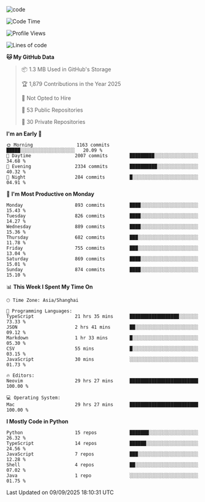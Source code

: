 
<!--
**liuyaanng/liuyaanng** is a ✨ _special_ ✨ repository because its `README.md` (this file) appears on your GitHub profile.

Here are some ideas to get you started:

- 🔭 I’m currently working on ...
- 🌱 I’m currently learning ...
- 👯 I’m looking to collaborate on ...
- 🤔 I’m looking for help with ...
- 💬 Ask me about ...
- 📫 How to reach me: ...
- 😄 Pronouns: ...
- ⚡ Fun fact: ...
-->


![code](https://cdn.jsdelivr.net/gh/liuyaanng/liuyaanng@1.0/code.gif) 

<!--START_SECTION:waka-->
![Code Time](http://img.shields.io/badge/Code%20Time-1%2C901%20hrs%204%20mins-blue)

![Profile Views](http://img.shields.io/badge/Profile%20Views-0-blue)

![Lines of code](https://img.shields.io/badge/From%20Hello%20World%20I%27ve%20Written-26.7%20million%20lines%20of%20code-blue)

**🐱 My GitHub Data** 

> 📦 1.3 MB Used in GitHub's Storage 
 > 
> 🏆 1,879 Contributions in the Year 2025
 > 
> 🚫 Not Opted to Hire
 > 
> 📜 53 Public Repositories 
 > 
> 🔑 30 Private Repositories 
 > 
**I'm an Early 🐤** 

```text
🌞 Morning                1163 commits        █████░░░░░░░░░░░░░░░░░░░░   20.09 % 
🌆 Daytime                2007 commits        █████████░░░░░░░░░░░░░░░░   34.68 % 
🌃 Evening                2334 commits        ██████████░░░░░░░░░░░░░░░   40.32 % 
🌙 Night                  284 commits         █░░░░░░░░░░░░░░░░░░░░░░░░   04.91 % 
```
📅 **I'm Most Productive on Monday** 

```text
Monday                   893 commits         ████░░░░░░░░░░░░░░░░░░░░░   15.43 % 
Tuesday                  826 commits         ████░░░░░░░░░░░░░░░░░░░░░   14.27 % 
Wednesday                889 commits         ████░░░░░░░░░░░░░░░░░░░░░   15.36 % 
Thursday                 682 commits         ███░░░░░░░░░░░░░░░░░░░░░░   11.78 % 
Friday                   755 commits         ███░░░░░░░░░░░░░░░░░░░░░░   13.04 % 
Saturday                 869 commits         ████░░░░░░░░░░░░░░░░░░░░░   15.01 % 
Sunday                   874 commits         ████░░░░░░░░░░░░░░░░░░░░░   15.10 % 
```


📊 **This Week I Spent My Time On** 

```text
🕑︎ Time Zone: Asia/Shanghai

💬 Programming Languages: 
TypeScript               21 hrs 35 mins      ██████████████████░░░░░░░   73.33 % 
JSON                     2 hrs 41 mins       ██░░░░░░░░░░░░░░░░░░░░░░░   09.12 % 
Markdown                 1 hr 33 mins        █░░░░░░░░░░░░░░░░░░░░░░░░   05.30 % 
CSV                      55 mins             █░░░░░░░░░░░░░░░░░░░░░░░░   03.15 % 
JavaScript               30 mins             ░░░░░░░░░░░░░░░░░░░░░░░░░   01.73 % 

🔥 Editors: 
Neovim                   29 hrs 27 mins      █████████████████████████   100.00 % 

💻 Operating System: 
Mac                      29 hrs 27 mins      █████████████████████████   100.00 % 
```

**I Mostly Code in Python** 

```text
Python                   15 repos            ███████░░░░░░░░░░░░░░░░░░   26.32 % 
TypeScript               14 repos            ██████░░░░░░░░░░░░░░░░░░░   24.56 % 
JavaScript               7 repos             ███░░░░░░░░░░░░░░░░░░░░░░   12.28 % 
Shell                    4 repos             ██░░░░░░░░░░░░░░░░░░░░░░░   07.02 % 
Java                     1 repo              ░░░░░░░░░░░░░░░░░░░░░░░░░   01.75 % 
```




 Last Updated on 09/09/2025 18:10:31 UTC
<!--END_SECTION:waka-->
